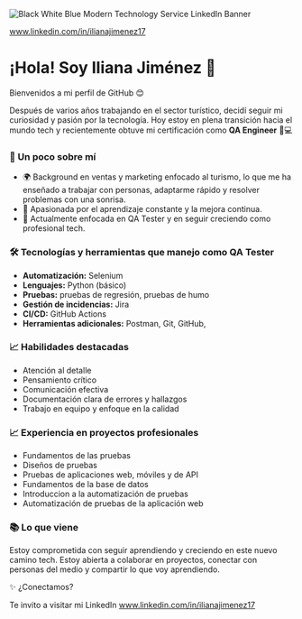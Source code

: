
![Black White Blue Modern Technology Service LinkedIn Banner](https://github.com/user-attachments/assets/c20ce319-ebe5-4c4e-9202-1af0d06cc5a5)

www.linkedin.com/in/ilianajimenez17  


# ¡Hola! Soy Iliana Jiménez 👋

Bienvenidos a mi perfil de GitHub 😊

Después de varios años trabajando en el sector turístico, decidí seguir mi curiosidad y pasión por la tecnología. Hoy estoy en plena transición hacia el mundo tech y recientemente obtuve mi certificación como **QA Engineer** 🧪💻

### 🚀 Un poco sobre mí

- 🌍 Background en ventas y marketing enfocado al turismo, lo que me ha enseñado a trabajar con personas, adaptarme rápido y resolver problemas con una sonrisa.
- 🧠 Apasionada por el aprendizaje constante y la mejora continua.
- 🎯 Actualmente enfocada en QA Tester y en seguir creciendo como profesional tech.

### 🛠️ Tecnologías y herramientas que manejo como QA Tester

- **Automatización:** Selenium
- **Lenguajes:** Python (básico)
- **Pruebas:** pruebas de regresión, pruebas de humo
- **Gestión de incidencias:** Jira
- **CI/CD:** GitHub Actions
- **Herramientas adicionales:** Postman, Git, GitHub, 

### 📈 Habilidades destacadas

- Atención al detalle
- Pensamiento crítico
- Comunicación efectiva
- Documentación clara de errores y hallazgos
- Trabajo en equipo y enfoque en la calidad

### 📈 Experiencia en proyectos profesionales

- Fundamentos de las pruebas
- Diseños de pruebas
- Pruebas de aplicaciones web, móviles y de API
- Fundamentos de la base de datos
- Introduccion a la automatización de pruebas
- Automatización de pruebas de la aplicación web


### 📚 Lo que viene

Estoy comprometida con seguir aprendiendo y creciendo en este nuevo camino tech. Estoy abierta a colaborar en proyectos, conectar con personas del medio y compartir lo que voy aprendiendo.



✨ ¿Conectamos?

Te invito a visitar mi LinkedIn 
www.linkedin.com/in/ilianajimenez17


